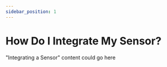 ```yaml
---
sidebar_position: 1
---
```


# How Do I Integrate My Sensor?

"Integrating a Sensor" content could go here